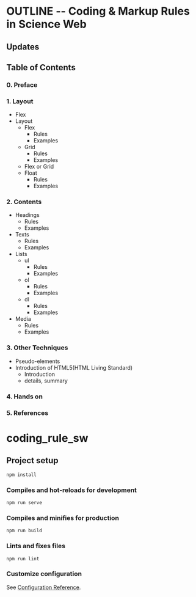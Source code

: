 # OUTLINE -- Coding & Markup Rules in Science Web

## Updates

## Table of Contents

### 0. Preface

### 1. Layout

- Flex
- Layout
  - Flex
    - Rules
    - Examples
  - Grid
    - Rules
    - Examples
  - Flex or Grid
  - Float
    - Rules
    - Examples

### 2. Contents

- Headings
  - Rules
  - Examples
- Texts
  - Rules
  - Examples
- Lists
  - ul
    - Rules
    - Examples
  - ol
    - Rules
    - Examples
  - dl
    - Rules
    - Examples
- Media
  - Rules
  - Examples

### 3. Other Techniques

- Pseudo-elements
- Introduction of HTML5(HTML Living Standard)
  - Introduction
  - details, summary

### 4. Hands on

### 5. References

# coding_rule_sw

## Project setup

```
npm install
```

### Compiles and hot-reloads for development

```
npm run serve
```

### Compiles and minifies for production

```
npm run build
```

### Lints and fixes files

```
npm run lint
```

### Customize configuration

See [Configuration Reference](https://cli.vuejs.org/config/).
